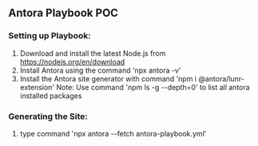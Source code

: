 ## Antora Playbook POC

### Setting up Playbook: 
1) Download and install the latest Node.js from https://nodejs.org/en/download
2) Install Antora using the command 'npx antora -v'
3) Install the Antora site generator with command 'npm i @antora/lunr-extension'
Note: Use command 'npm ls -g --depth=0' to list all antora installed packages

### Generating the Site:
1) type command 'npx antora --fetch antora-playbook.yml'



